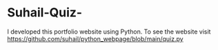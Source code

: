 # Suhail-Quiz-
I developed this portfolio website using Python. To see the website visit https://github.com/suhail/python_webpage/blob/main/quiz.py
